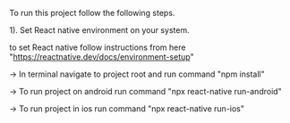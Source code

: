 To run this project follow the following steps.

1). Set React native environment on your system.

to set React native follow instructions from here "https://reactnative.dev/docs/environment-setup"

-> In terminal navigate to project root and run command "npm install"

-> To run project on android run command "npx react-native run-android"

-> To run project in ios run command "npx react-native run-ios" 
